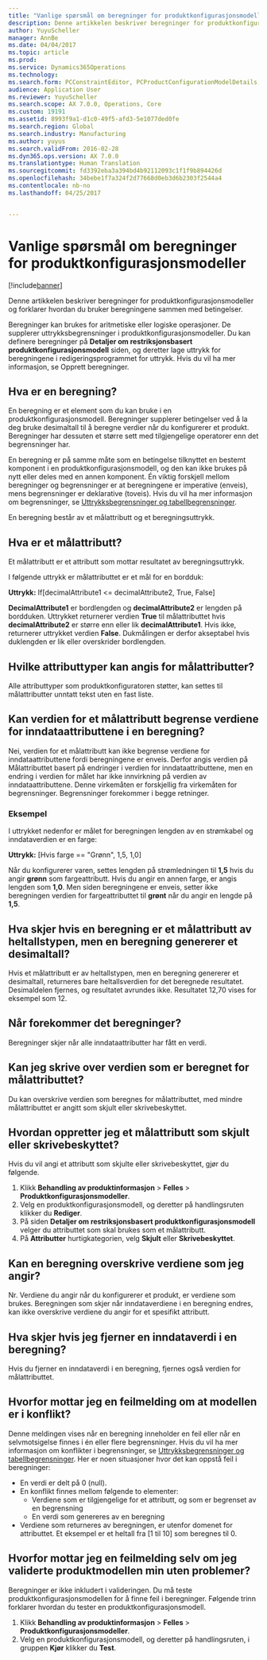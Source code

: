 ```yaml
---
title: "Vanlige spørsmål om beregninger for produktkonfigurasjonsmodeller"
description: Denne artikkelen beskriver beregninger for produktkonfigurasjonsmodeller og forklarer hvordan du bruker beregningene sammen med betingelser.
author: YuyuScheller
manager: AnnBe
ms.date: 04/04/2017
ms.topic: article
ms.prod: 
ms.service: Dynamics365Operations
ms.technology: 
ms.search.form: PCConstraintEditor, PCProductConfigurationModelDetails, PCRuntimeConfigurator
audience: Application User
ms.reviewer: YuyuScheller
ms.search.scope: AX 7.0.0, Operations, Core
ms.custom: 19191
ms.assetid: 8993f9a1-d1c0-49f5-afd3-5e1077ded0fe
ms.search.region: Global
ms.search.industry: Manufacturing
ms.author: yuyus
ms.search.validFrom: 2016-02-28
ms.dyn365.ops.version: AX 7.0.0
ms.translationtype: Human Translation
ms.sourcegitcommit: fd3392eba3a394bd4b92112093c1f1f9b894426d
ms.openlocfilehash: 34bebe1f7a324f2d77668d0eb3d6b2303f2544a4
ms.contentlocale: nb-no
ms.lasthandoff: 04/25/2017


---
```


# <a name="calculations-for-product-configuration-models-faq"></a>Vanlige spørsmål om beregninger for produktkonfigurasjonsmodeller

[!include[banner](../includes/banner.md)]


Denne artikkelen beskriver beregninger for produktkonfigurasjonsmodeller og forklarer hvordan du bruker beregningene sammen med betingelser.

Beregninger kan brukes for aritmetiske eller logiske operasjoner. De supplerer uttrykksbegrensninger i produktkonfigurasjonsmodeller. Du kan definere beregninger på **Detaljer om restriksjonsbasert produktkonfigurasjonsmodell** siden, og deretter lage uttrykk for beregningene i redigeringsprogrammet for uttrykk. Hvis du vil ha mer informasjon, se Opprett beregninger.

## <a name="what-is-a-calculation"></a>Hva er en beregning?
En beregning er et element som du kan bruke i en produktkonfigurasjonsmodell. Beregninger supplerer betingelser ved å la deg bruke desimaltall til å beregne verdier når du konfigurerer et produkt. Beregninger har dessuten et større sett med tilgjengelige operatorer enn det begrensninger har.  

En beregning er på samme måte som en betingelse tilknyttet en bestemt komponent i en produktkonfigurasjonsmodell, og den kan ikke brukes på nytt eller deles med en annen komponent. Én viktig forskjell mellom beregninger og begrensninger er at beregningene er imperative (enveis), mens begrensninger er deklarative (toveis). Hvis du vil ha mer informasjon om begrensninger, se [Uttrykksbegrensninger og tabellbegrensninger](expression-constraints-table-constraints-product-configuration-models.md).  

En beregning består av et målattributt og et beregningsuttrykk.

## <a name="what-is-a-target-attribute"></a>Hva er et målattributt?
Et målattributt er et attributt som mottar resultatet av beregningsuttrykk.  

I følgende uttrykk er målattributtet er et mål for en bordduk:  

**Uttrykk:** If\[decimalAttribute1 &lt;= decimalAttribute2, True, False\]  

**DecimalAttribute1** er bordlengden og **decimalAttribute2** er lengden på bordduken. Uttrykket returnerer verdien **True** til målattributtet hvis **decimalAttribute2** er større enn eller lik **decimalAttribute1**. Hvis ikke, returnerer uttrykket verdien **False**. Dukmålingen er derfor akseptabel hvis duklengden er lik eller overskrider bordlengden.

## <a name="what-attribute-types-can-be-set-to-target-attributes"></a>Hvilke attributtyper kan angis for målattributter?
Alle attributtyper som produktkonfiguratoren støtter, kan settes til målattributter unntatt tekst uten en fast liste.

## <a name="can-the-value-of-a-target-attribute-restrict-the-values-of-the-input-attributes-in-a-calculation"></a>Kan verdien for et målattributt begrense verdiene for inndataattributtene i en beregning?
Nei, verdien for et målattributt kan ikke begrense verdiene for inndataattributtene fordi beregningene er enveis. Derfor angis verdien på Målattributtet basert på endringer i verdien for inndataattributtene, men en endring i verdien for målet har ikke innvirkning på verdien av inndataattributtene. Denne virkemåten er forskjellig fra virkemåten for begrensninger. Begrensninger forekommer i begge retninger.

### <a name="example"></a>Eksempel

I uttrykket nedenfor er målet for beregningen lengden av en strømkabel og inndataverdien er en farge:  

**Uttrykk:** \[Hvis farge == "Grønn", 1,5, 1,0\]  

Når du konfigurerer varen, settes lengden på strømledningen til **1,5** hvis du angir **grønn** som fargeattributt. Hvis du angir en annen farge, er angis lengden som **1,0**. Men siden beregningene er enveis, setter ikke beregningen verdien for fargeattributtet til **grønt** når du angir en lengde på **1,5**.

## <a name="what-happens-if-a-calculation-has-a-target-attribute-of-the-integer-type-but-a-calculation-generates-a-decimal-number"></a>Hva skjer hvis en beregning er et målattributt av heltallstypen, men en beregning genererer et desimaltall?
Hvis et målattributt er av heltallstypen, men en beregning genererer et desimaltall, returneres bare heltallsverdien for det beregnede resultatet. Desimaldelen fjernes, og resultatet avrundes ikke. Resultatet 12,70 vises for eksempel som 12.

## <a name="when-do-calculations-occur"></a>Når forekommer det beregninger?
Beregninger skjer når alle inndataattributter har fått en verdi.

## <a name="can-i-overwrite-the-value-that-is-calculated-for-the-target-attribute"></a>Kan jeg skrive over verdien som er beregnet for målattributtet?
Du kan overskrive verdien som beregnes for målattributtet, med mindre målattributtet er angitt som skjult eller skrivebeskyttet.

## <a name="how-do-i-set-a-target-attribute-as-hidden-or-readonly"></a>Hvordan oppretter jeg et målattributt som skjult eller skrivebeskyttet?
Hvis du vil angi et attributt som skjulte eller skrivebeskyttet, gjør du følgende.

1.  Klikk **Behandling av produktinformasjon** &gt; **Felles** &gt; **Produktkonfigurasjonsmodeller**.
2.  Velg en produktkonfigurasjonsmodell, og deretter på handlingsruten klikker du **Rediger**.
3.  På siden **Detaljer om restriksjonsbasert produktkonfigurasjonsmodell** velger du attributtet som skal brukes som et målattributt.
4.  På **Attributter** hurtigkategorien, velg **Skjult** eller **Skrivebeskyttet**.

## <a name="can-a-calculation-overwrite-the-values-that-i-set"></a>Kan en beregning overskrive verdiene som jeg angir?
Nr. Verdiene du angir når du konfigurerer et produkt, er verdiene som brukes. Beregningen som skjer når inndataverdiene i en beregning endres, kan ikke overskrive verdiene du angir for et spesifikt attributt.

## <a name="what-happens-if-i-remove-an-input-value-in-a-calculation"></a>Hva skjer hvis jeg fjerner en inndataverdi i en beregning?
Hvis du fjerner en inndataverdi i en beregning, fjernes også verdien for målattributtet.

## <a name="why-do-i-receive-an-error-message-that-says-that-my-model-is-in-contradiction"></a>Hvorfor mottar jeg en feilmelding om at modellen er i konflikt?
Denne meldingen vises når en beregning inneholder en feil eller når en selvmotsigelse finnes i én eller flere begrensninger. Hvis du vil ha mer informasjon om konflikter i begrensninger, se [Uttrykksbegrensninger og tabellbegrensninger](expression-constraints-table-constraints-product-configuration-models.md). Her er noen situasjoner hvor det kan oppstå feil i beregninger:

-   En verdi er delt på 0 (null).
-   En konflikt finnes mellom følgende to elementer:
    -   Verdiene som er tilgjengelige for et attributt, og som er begrenset av en begrensning
    -   En verdi som genereres av en beregning
-   Verdiene som returneres av beregningen, er utenfor domenet for attributtet. Et eksempel er et heltall fra \[1 til 10\] som beregnes til 0.

## <a name="why-do-i-receive-an-error-message-even-though-i-successfully-validated-my-product-model"></a>Hvorfor mottar jeg en feilmelding selv om jeg validerte produktmodellen min uten problemer?
Beregninger er ikke inkludert i valideringen. Du må teste produktkonfigurasjonsmodellen for å finne feil i beregninger. Følgende trinn forklarer hvordan du tester en produktkonfigurasjonsmodell.

1.  Klikk **Behandling av produktinformasjon** &gt; **Felles** &gt; **Produktkonfigurasjonsmodeller**.
2.  Velg en produktkonfigurasjonsmodell, og deretter på handlingsruten, i gruppen **Kjør** klikker du **Test**.





